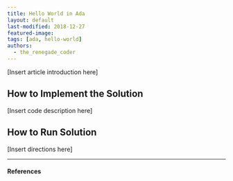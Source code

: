 ```yaml
---
title: Hello World in Ada
layout: default
last-modified: 2018-12-27
featured-image:
tags: [ada, hello-world]
authors:
  - the_renegade_coder
---
```


[Insert article introduction here]

## How to Implement the Solution

[Insert code description here]

## How to Run Solution

[Insert directions here]

---

#### References

[^1]: [some IEEE reference]
